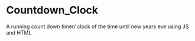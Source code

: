 # Countdown_Clock
A running count down timer/ clock of the time until new years eve using JS and HTML
